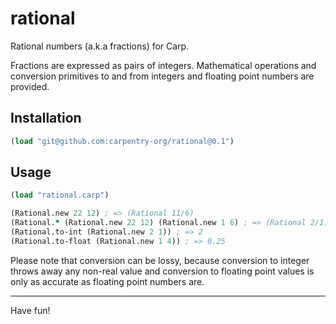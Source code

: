 # rational

Rational numbers (a.k.a fractions) for Carp.

Fractions are expressed as pairs of integers. Mathematical operations and
conversion primitives to and from integers and floating point numbers are
provided.

## Installation

```clojure
(load "git@github.com:carpentry-org/rational@0.1")
```

## Usage

```clojure
(load "rational.carp")

(Rational.new 22 12) ; => (Rational 11/6)
(Rational.* (Rational.new 22 12) (Rational.new 1 6) ; => (Rational 2/1)
(Rational.to-int (Rational.new 2 1)) ; => 2
(Rational.to-float (Rational.new 1 4)) ; => 0.25
```

Please note that conversion can be lossy, because conversion to integer throws
away any non-real value and conversion to floating point values is only as
accurate as floating point numbers are.

<hr/>

Have fun!
